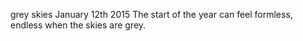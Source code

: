 grey skies
January 12th 2015
The start of the year can feel formless, endless when the skies are grey.